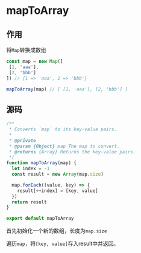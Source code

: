 # mapToArray

## 作用

将`Map`转换成数组

```js
const map = new Map([
 [1, 'aaa'],
 [2, 'bbb']
]) // {1 => 'aaa', 2 => 'bbb'}

mapToArray(map) // [ [1, 'aaa'], [2, 'bbb'] ]
```

## 源码

```js
/**
 * Converts `map` to its key-value pairs.
 *
 * @private
 * @param {Object} map The map to convert.
 * @returns {Array} Returns the key-value pairs.
 */
function mapToArray(map) {
  let index = -1
  const result = new Array(map.size)

  map.forEach((value, key) => {
    result[++index] = [key, value]
  })
  return result
}

export default mapToArray
```

首先初始化一个新的数组，长度为`map.size`

遍历`map`，将`[key, value]`存入result中并返回。
